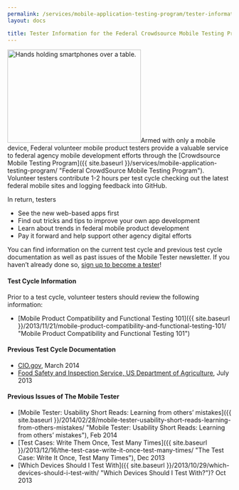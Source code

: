 ```yaml
---
permalink: /services/mobile-application-testing-program/tester-information-for-the-federal-crowdsource-mobile-testing-program/
layout: docs

title: Tester Information for the Federal Crowdsource Mobile Testing Program
---
```


[<img class="alignright size-full wp-image-102342" src="https://s3.amazonaws.com/sitesusa/wp-content/uploads/sites/212/2013/11/Gartner-Smartphone-Shipments-Achieve-Highest-Share-to-Date-300x210.jpg" alt="Hands holding smartphones over a table." width="300" height="210" />](https://s3.amazonaws.com/sitesusa/wp-content/uploads/sites/212/2013/11/Gartner-Smartphone-Shipments-Achieve-Highest-Share-to-Date-300x210.jpg)Armed with only a mobile device, Federal volunteer mobile product testers provide a valuable service to federal agency mobile development efforts through the [Crowdsource Mobile Testing Program]({{ site.baseurl }}/services/mobile-application-testing-program/ "Federal CrowdSource Mobile Testing Program"). Volunteer testers contribute 1-2 hours per test cycle checking out the latest federal mobile sites and logging feedback into GitHub.

In return, testers

  * See the new web-based apps first
  * Find out tricks and tips to improve your own app development
  * Learn about trends in federal mobile product development
  * Pay it forward and help support other agency digital efforts

You can find information on the current test cycle and previous test cycle documentation as well as past issues of the Mobile Tester newsletter. If you haven&#8217;t already done so, [sign up to become a tester](https://docs.google.com/a/gsa.gov/spreadsheet/viewform?formkey=dGRJTFdQdjQ5VXNHUHFMbmNzUExhNnc6MQ#gid=0)!

#### Test Cycle Information

Prior to a test cycle, volunteer testers should review the following information:

  * [Mobile Product Compatibility and Functional Testing 101]({{ site.baseurl }}/2013/11/21/mobile-product-compatibility-and-functional-testing-101/ "Mobile Product Compatibility and Functional Testing 101")

#### Previous Test Cycle Documentation

  * [CIO.gov](https://github.com/GSA/Crowdsource-Testing-CIO.gov), March 2014
  * [Food Safety and Inspection Service, US Department of Agriculture](https://github.com/GSA/Crowdsource-Testing-USDA_FSIS), July 2013

#### Previous Issues of The Mobile Tester

  * [Mobile Tester: Usability Short Reads: Learning from others’ mistakes]({{ site.baseurl }}/2014/02/28/mobile-tester-usability-short-reads-learning-from-others-mistakes/ "Mobile Tester: Usability Short Reads: Learning from others’ mistakes"), Feb 2014
  * [Test Cases: Write Them Once, Test Many Times]({{ site.baseurl }}/2013/12/16/the-test-case-write-it-once-test-many-times/ "The Test Case: Write It Once, Test Many Times"), Dec 2013
  * [Which Devices Should I Test With]({{ site.baseurl }}/2013/10/29/which-devices-should-i-test-with/ "Which Devices Should I Test With?")? Oct 2013
